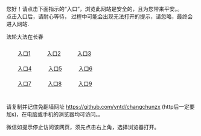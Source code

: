 您好！请点击下面指示的“入口”，浏览此网站是安全的，且为您带来平安。。 <br/>
点击入口后，请耐心等待， 过程中可能会出现无法打开的提示，请忽略，最终会进入网站. </br>

法轮大法在长春<br/>
<div style="padding:10px"><a style="margin:20px" target="_blank" href="https://d27nof19klln2r.cloudfront.net/2Qpsp?tlpizd" id="ccLink1" rel="nofollow">入口1</a> <a target="_blank" style="margin:20px" href="https://d1bq71jns3cxbn.cloudfront.net/2Qpsp?wzwjvr" id="ccLink2" rel="nofollow">入口2</a> <a style="margin:20px" target="_blank" href="https://d19yn1f2lwxqpe.cloudfront.net/2Qpsp?odgtvsd" id="ccLink3" rel="nofollow">入口3</a></div>

<div style="padding:10px" ><a style="margin:20px" target="_blank" href="https://d27nof19klln2r.cloudfront.net/2Qpsp?tlpizd" id="ccLink4" rel="nofollow">入口4</a> <a style="margin:20px" href="https://d1bq71jns3cxbn.cloudfront.net/2Qpsp?wzwjvr" target="_blank" id="ccLink5" rel="nofollow">入口5</a> <a style="margin:20px" href="https://d19yn1f2lwxqpe.cloudfront.net/2Qpsp?odgtvsd" target="_blank" id="ccLink6" rel="nofollow">入口6</a></div>

<div style="padding:10px"><a style="margin:20px" target="_blank" href="https://d27nof19klln2r.cloudfront.net/2Qpsp?tlpizd" id="ccLink7" rel="nofollow">入口7</a> <a style="margin:20px" href="https://d1bq71jns3cxbn.cloudfront.net/2Qpsp?wzwjvr" target="_blank" id="ccLink8" rel="nofollow">入口8</a> <a style="margin:20px" target="_blank" href="https://d19yn1f2lwxqpe.cloudfront.net/2Qpsp?odgtvsd" id="ccLink9" rel="nofollow">入口9</a></div>

<br/>



请复制并记住免翻墙网址 https://github.com/yntd/changchunzx (http后一定要加s)，在电脑或手机的浏览器均可访问。。<br/>

微信如提示停止访问该网页，须先点击右上角，选择浏览器打开。
